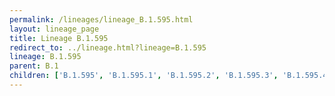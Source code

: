 ```yaml
---
permalink: /lineages/lineage_B.1.595.html
layout: lineage_page
title: Lineage B.1.595
redirect_to: ../lineage.html?lineage=B.1.595
lineage: B.1.595
parent: B.1
children: ['B.1.595', 'B.1.595.1', 'B.1.595.2', 'B.1.595.3', 'B.1.595.4']
---
```

